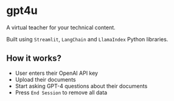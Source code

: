# gpt4u

A virtual teacher for your technical content. 

Built using `Streamlit`, `LangChain` and `LlamaIndex` Python libraries.

## How it works?
* User enters their OpenAI API key
* Upload their documents
* Start asking GPT-4 questions about their documents
* Press `End Session` to remove all data